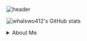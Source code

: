![header](https://capsule-render.vercel.app/api?type=waving&height=300&color=298A08&text=Welcom!&fontColor=FFFFFF&desc=Minjae%20GitHub%20Profile&descAlign=62&descSize=20&reversal=false&fontAlignY=50&fontAlign=50)

![whalswo412's GitHub stats](https://github-readme-stats.vercel.app/api?username=whalswo412&theme=flag-india&icons=true)
<details>
<summary>About Me</summary>
<span>
  <a href="whalswo412@gmail.com">
    <img src="https://img.shields.io/badge/Instagram-EA4335?style=plastic&logo=Gmail&logoColor=black"/>
  </a>
</span>
</summary>


